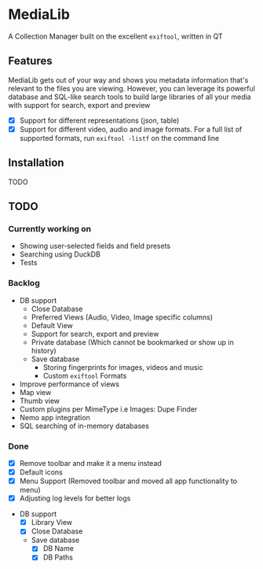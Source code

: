 # MediaLib
A Collection Manager built on the excellent `exiftool`, written in QT

## Features
MediaLib gets out of your way and shows you metadata information that's relevant to the files you are viewing. However, you can leverage its powerful database and SQL-like search tools to build large libraries of all your media with support for search, export and preview
- [x] Support for different representations (json, table)
- [x] Support for different video, audio and image formats. For a full list of supported formats, run `exiftool -listf` on the command line

## Installation
TODO

## TODO
### Currently working on
- Showing user-selected fields and field presets
- Searching using DuckDB
- Tests

### Backlog
- DB support
  - Close Database
  - Preferred Views (Audio, Video, Image specific columns)
  - Default View
  - Support for search, export and preview
  - Private database (Which cannot be bookmarked or show up in history)
  - Save database
    - Storing fingerprints for images, videos and music
    - Custom `exiftool` Formats
- Improve performance of views
- Map view
- Thumb view
- Custom plugins per MimeType i.e Images: Dupe Finder
- Nemo app integration
- SQL searching of in-memory databases

### Done
- [x] Remove toolbar and make it a menu instead
- [x] Default icons
- [x] Menu Support (Removed toolbar and moved all app functionality to menu)
- [x] Adjusting log levels for better logs
- DB support
  - [x] Library View
  - [x] Close Database
  - Save database
    - [x] DB Name
    - [x] DB Paths